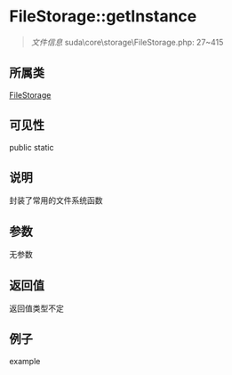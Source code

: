 # FileStorage::getInstance

> *文件信息* suda\core\storage\FileStorage.php: 27~415
## 所属类 

[FileStorage](../FileStorage.md)

## 可见性

  public  static
## 说明

封装了常用的文件系统函数

## 参数

无参数
## 返回值
返回值类型不定
## 例子

example